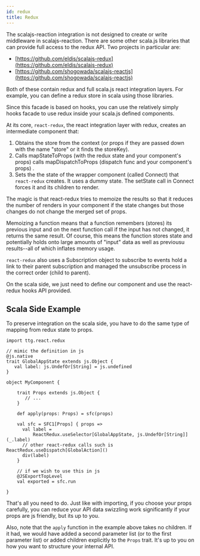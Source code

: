 ```yaml
---
id: redux
title: Redux
---
```


The scalajs-reaction integration is not designed to create or write middleware
in scalajs-reaction. There are some other scala.js libraries that can provide
full access to the redux API. Two projects in particular are:

* [https://github.com/eldis/scalajs-redux](https://github.com/eldis/scalajs-redux)
* [https://github.com/shogowada/scalajs-reactjs](https://github.com/shogowada/scalajs-reactjs)

Both of these contain redux and full scala.js react integration layers. For
example, you can define a redux store in scala using those libraries.

Since this facade is based on hooks, you can use the relatively simply hooks
facade to use redux inside your scala.js defined components.

At its core, `react-redux`, the react integration layer with redux, creates
an intermediate component that:
1. Obtains the store from the context (or props if
they are passed down with the name "store" or it finds the storeKey).
1. Calls mapStateToProps (with the redux state and your component's props)  calls
mapDispatchToProps (dispatch func and your component's props) .
1. Sets the the state of the wrapper component (called Connect) that
   `react-redux` creates. It uses a dummy state. The setState call in Connect
   forces it and its children to render.

The magic is that react-redux tries to memoize the results so that it reduces
the number of renders in your component if the state changes but those changes
do not change the merged set of props.

Memoizing a function means that a function remembers (stores) its previous input
and on the next function call if the input has not changed, it returns the same
result. Of course, this means the function stores state and potentially holds
onto large amounts of "input" data as well as previousu results--all of which
inflates memory usage.

`react-redux` also uses a Subscription object to subscribe to events hold a link
to their parent subscription and managed the unsubscribe process in the correct
order (child to parent).

On the scala side, we just need to define our component and use the react-redux
hooks API provided.

## Scala Side Example

To preserve integration on the scala side, you have to do the same type of
mapping from redux state to props.

```
import ttg.react.redux

// mimic the definition in js
@js.native
trait GlobalAppState extends js.Object {
   val label: js.UndefOr[String] = js.undefined
}

object MyComponent {

    trait Props extends js.Object { 
       // ...
    }

    def apply(props: Props) = sfc(props)
    
    val sfc = SFC1[Props] { props =>
      val label = 
          ReactRedux.useSelector[GlobalAppState, js.UndefOr[String]](_.label)
      // other react-redux calls such is ReactRedux.useDispatch[GlobalAction]()
      div(label)
    }
    
    // if we wish to use this in js
    @JSExportTopLevel
    val exported = sfc.run
    
}
```

That's all you need to do. Just like with importing, if you choose your props
carefully, you can reduce your API data swizzling work significantly if your
props are js friendly, but its up to you.

Also, note that the `apply` function in the example above takes no children. If
it had, we would have added a second parameter list (or to the first parameter
list) or added children explicitly to the `Props` trait. It's up to you on how
you want to structure your internal API.
